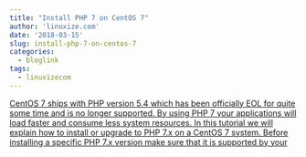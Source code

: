 ```yaml
---
title: "Install PHP 7 on CentOS 7"
author: 'linuxize.com'
date: '2018-03-15'
slug: install-php-7-on-centos-7
categories:
  - bloglink
tags:
  - linuxizecom
---
```


[CentOS 7 ships with PHP version 5.4 which has been officially EOL for quite some time and is no longer supported. By using PHP 7 your applications will load faster and consume less system resources. In this tutorial we will explain how to install or upgrade to PHP 7.x on a CentOS 7 system. Before installing a specific PHP 7.x version make sure that it is supported by your<i class="fas fa-external-link-alt"></i>](https://linuxize.com/post/install-php-7-on-centos-7/)

